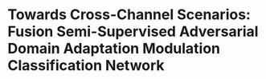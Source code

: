 # Towards Cross-Channel Scenarios: Fusion Semi-Supervised Adversarial Domain Adaptation Modulation Classification Network
